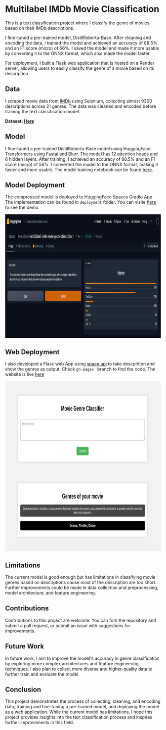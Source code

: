 # Multilabel IMDb Movie Classification

This is a text classification project where I classify the genre of movies based on their IMDb descriptions.

I fine-tuned a pre-trained model, DistilRoberta-Base. After cleaning and encoding the data, I trained the model and achieved an accuracy of 88.5% and an F1 score (micro) of 56%. I saved the model and made it more usable by converting it to the ONNX format, which also made the model faster.

For deployment, I built a Flask web application that is hosted on a Render server, allowing users to easily classify the genre of a movie based on its description.

## Data

I scraped movie data from [IMDb](https://www.imdb.com/search/title/num_votes=10000%2C&sort=user_rating%2Cdesc&title_type=feature&fbclid=IwAR0ZueVl7ORllVRRfhI_zMUyLXc9tdCazy6zaGcIdGK28XSrAZ1YYRP2Ax4) using Selenium, collecting almost 9300 descriptions across 21 genres. The data was cleaned and encoded before training the text classification model.  

**Dataset: [Here](https://github.com/KsLimon/Multilabel-imdb-movie-genre-classifier/blob/master/data/Movies_categorical_data.csv)**


## Model

I fine-tuned a pre-trained DistilRoberta-Base model using HuggingFace Transformers using Fastai and Blurr. The model has 12 attention heads and 6 hidden layers. After training, I achieved an accuracy of 88.5% and an F1 score (micro) of 56%. I converted the model to the ONNX format, making it faster and more usable. The model training notebook can be found [here](https://github.com/KsLimon/Multilabel-imdb-movie-genre-classifier/tree/master/notebooks).

## Model Deployment

The compressed model is deployed to HuggingFace Spaces Gradio App. The implementation can be found in `deployment` folder. You can visite [here](https://huggingface.co/spaces/KamrusSamad/multilabel-imdb-movie-genre-classifier) to see the demo.

<img src = "images/Huggingface_demo.png" width="900" height="400">  

## Web Deployment
I also developed a Flask web App using [space api](https://kamrussamad-multilabel-imdb-movie-genre-clas-253b5da.hf.space/run/predict) to take descprition and show the genres as output. Check `gh-pages ` branch to find the code. The website is live [here](https://multilabel-imdb-movie-genre-classifier.onrender.com/) 

<img src = "images/ui.png" width="900" height="550">

## Limitations

The current model is good enough but has limitations in classifying movie genres based on descriptions cause most of the description are too short. Further improvements could be made in data collection and preprocessing, model architecture, and feature engineering.

## Contributions

Contributions to this project are welcome. You can fork the repository and submit a pull request, or submit an issue with suggestions for improvements.

## Future Work

In future work, I aim to improve the model's accuracy in genre classification by exploring more complex architectures and feature engineering techniques. I also plan to collect more diverse and higher-quality data to further train and evaluate the model.

## Conclusion

This project demonstrates the process of collecting, cleaning, and encoding data, training and fine-tuning a pre-trained model, and deploying the model as a web application. While the current model has limitations, I hope this project provides insights into the text classification process and inspires further improvements in this field.

